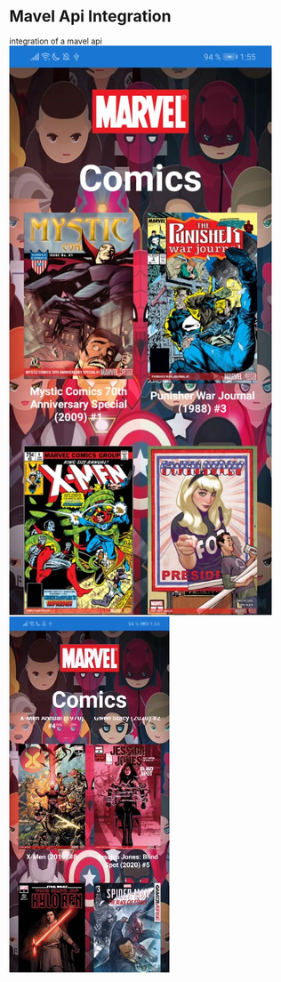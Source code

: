 # Mavel Api Integration
 integration of a mavel api
 ![Menu Ss](https://github.com/RandyGrullon/Mavel-Api-Integration/blob/master/MarvelApiXFIntegration/comic.jpeg)
 ![gif Ss](https://github.com/RandyGrullon/Mavel-Api-Integration/blob/master/MarvelApiXFIntegration/Gif.gif)
